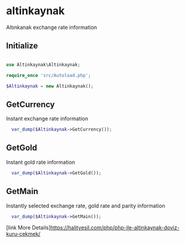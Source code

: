 # altinkaynak
Altınkanak exchange rate information

## Initialize

```php

use Altinkaynak\Altinkaynak;

require_once 'src/Autoload.php';

$Altinkaynak = new Altinkaynak();
```

## GetCurrency
Instant exchange rate information

```php
  var_dump($Altinkaynak->GetCurrency());
```

## GetGold
Instant gold rate information

```php
  var_dump($Altinkaynak->GetGold());
```

## GetMain
Instantly selected exchange rate, gold rate and parity information

```php
  var_dump($Altinkaynak->GetMain());
```
[link More Details]https://halityesil.com/php/php-ile-altinkaynak-doviz-kuru-cekmek/
